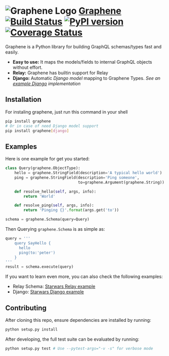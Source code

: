 # ![Graphene Logo](http://graphene-python.org/favicon.png) [Graphene](http://graphene-python.org) [![Build Status](https://travis-ci.org/graphql-python/graphene.svg?branch=master)](https://travis-ci.org/graphql-python/graphene) [![PyPI version](https://badge.fury.io/py/graphene.svg)](https://badge.fury.io/py/graphene) [![Coverage Status](https://coveralls.io/repos/graphql-python/graphene/badge.svg?branch=master&service=github)](https://coveralls.io/github/graphql-python/graphene?branch=master)


Graphene is a Python library for building GraphQL schemas/types fast and easily.
* **Easy to use:** It maps the models/fields to internal GraphQL objects without effort.
* **Relay:** Graphene has builtin support for Relay
* **Django:** Automatic *Django model* mapping to Graphene Types. *See an [example Django](http://github.com/graphql-python/swapi-graphene) implementation*


## Installation

For instaling graphene, just run this command in your shell

```bash
pip install graphene
# Or in case of need Django model support
pip install graphene[django]
```


## Examples

Here is one example for get you started:

```python
class Query(graphene.ObjectType):
    hello = graphene.StringField(description='A typical hello world')
    ping = graphene.StringField(description='Ping someone',
                                to=graphene.Argument(graphene.String))

    def resolve_hello(self, args, info):
        return 'World'

    def resolve_ping(self, args, info):
        return 'Pinging {}'.format(args.get('to'))

schema = graphene.Schema(query=Query)
```

Then Querying `graphene.Schema` is as simple as:

```python
query = '''
    query SayHello {
      hello
      ping(to:'peter')
    }
'''
result = schema.execute(query)
```

If you want to learn even more, you can also check the following examples:

* Relay Schema: [Starwars Relay example](examples/starwars_relay)
* Django: [Starwars Django example](examples/starwars_django)


## Contributing

After cloning this repo, ensure dependencies are installed by running:

```sh
python setup.py install
```

After developing, the full test suite can be evaluated by running:

```sh
python setup.py test # Use --pytest-args="-v -s" for verbose mode
```
